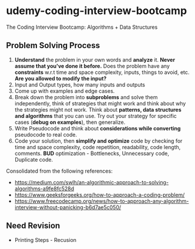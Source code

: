 # udemy-coding-interview-bootcamp
The Coding Interview Bootcamp: Algorithms + Data Structures

## Problem Solving Process
1. **Understand** the problem in your own words and **analyze** it. **Never assume that you've done it before.** Does the problem have any **constraints** w.r.t time and space complexity, inputs, things to avoid, etc. **Are you allowed to modify the input?**
2. Input and Output types, how many inputs and outputs
3. Come up with examples and edge cases.
4. Break down the problem into **subproblems** and solve them independently,  think of strategies that might work and think about why the strategies might not work. Think about **patterns, data structures and algorithms** that you can use. Try out your strategy for specific cases (**debug on examples**), then generalize.
5. Write Pseudocode and think about **considerations while converting** pseudocode to real code.
6. Code your solution, then **simplify and optimize** code by checking for time and space complexity, code repetition, readability, code length, comments. **BUD** optimization - Bottlenecks, Unnecessary code, Duplicate code.

Consolidated from the following references:
- https://medium.com/swlh/an-algorithmic-approach-to-solving-algorithms-a9fe8fc528d
- https://www.geeksforgeeks.org/how-to-approach-a-coding-problem/
- https://www.freecodecamp.org/news/how-to-approach-any-algorithm-interview-without-panicking-b6d7ae5c050/


## Need Revision
- Printing Steps - Recusion